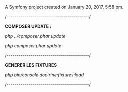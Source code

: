 A Symfony project created on January 20, 2017, 5:58 pm.

/-----------------------------------------/

**COMPOSER UPDATE :** 

_php ../composer.phar update_

_php composer.phar update_

/-----------------------------------------/

**GENERER LES FIXTURES**

_php bin/console doctrine:fixtures:load_

/-----------------------------------------/


